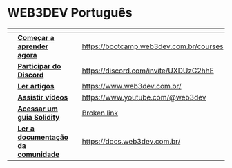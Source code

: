 # WEB3DEV Português

<table data-view="cards"><thead><tr><th></th><th></th><th></th><th data-hidden data-card-target data-type="content-ref"></th></tr></thead><tbody><tr><td></td><td><a href="https://pt.glossario.w3d.community"><strong>Começar a aprender agora</strong></a></td><td></td><td><a href="https://bootcamp.web3dev.com.br/courses">https://bootcamp.web3dev.com.br/courses</a></td></tr><tr><td></td><td><a href="https://pt.discord.w3d.community"><strong>Participar do Discord</strong></a></td><td></td><td><a href="https://discord.com/invite/UXDUzG2hhE">https://discord.com/invite/UXDUzG2hhE</a></td></tr><tr><td></td><td><a href="https://pt.w3d.community"><strong>Ler artigos</strong></a></td><td></td><td><a href="https://www.web3dev.com.br/">https://www.web3dev.com.br/</a></td></tr><tr><td></td><td><a href="https://www.youtube.com/@web3dev"><strong>Assistir vídeos</strong></a></td><td></td><td><a href="https://www.youtube.com/@web3dev">https://www.youtube.com/@web3dev</a></td></tr><tr><td></td><td><a href="https://solidity.w3d.community"><strong>Acessar um guia Solidity</strong></a></td><td></td><td><a href="broken-reference">Broken link</a></td></tr><tr><td></td><td><a href="https://pt.docs.w3d.community"><strong>Ler a documentação da comunidade</strong></a></td><td></td><td><a href="https://docs.web3dev.com.br/">https://docs.web3dev.com.br/</a></td></tr></tbody></table>
